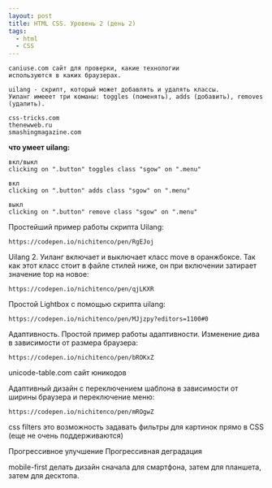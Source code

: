```yaml
---
layout: post
title: HTML CSS. Уровень 2 (день 2)
tags:
  - html
  - CSS
---
```

```
caniuse.com сайт для проверки, какие технологии
используются в каких браузерах.
```
```
uilang - скрипт, который может добавлять и удалять классы.
Уиланг имееет три команы: toggles (поменять), adds (добавить), removes (удалить).
```
```
css-tricks.com
thenewweb.ru
smashingmagazine.com
```

**что умеет uilang:**
```
вкл/выкл
clicking on ".button" toggles class "sgow" on ".menu"

вкл
clicking on ".button" adds class "sgow" on ".menu"

выкл
clicking on ".button" remove class "sgow" on ".menu"
```
Простейший пример работы скрипта Uilang:
```
https://codepen.io/nichitenco/pen/RgEJoj
```
Uilang 2. Уиланг включает и выключает класс move в оранжбоксе.
    Так как этот класс стоит в файле стилей ниже, он при
    включении затирает значение top на новое:
```
https://codepen.io/nichitenco/pen/qjLKXR
```
Простой  Lightbox с помощью скрипта uilang:
```
https://codepen.io/nichitenco/pen/MJjzpy?editors=1100#0
```


Адаптивность. Простой пример работы адаптивности. Изменение дива
в зависимости от размера браузера:

```
https://codepen.io/nichitenco/pen/bROKxZ
```
unicode-table.com сайт юникодов

Адаптивный дизайн с переключением шаблона в зависимости от ширины браузера и переключение меню:
```
https://codepen.io/nichitenco/pen/mROgwZ
```

css filters это возможность задавать фильтры для картинок прямо в СSS (еще не очень поддерживаются)

Прогрессивное улучшение
Прогрессивная деградация

mobile-first делать дизайн сначала для смартфона, затем для планшета, затем для десктопа.
